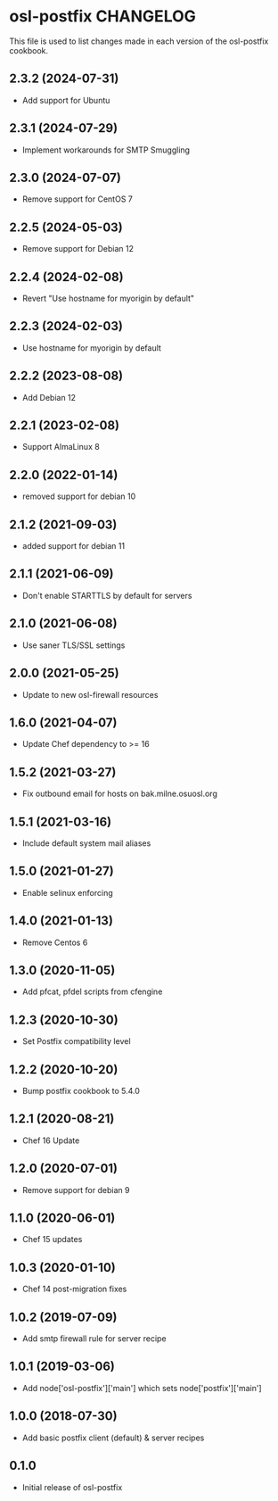 osl-postfix CHANGELOG
=====================
This file is used to list changes made in each version of the
osl-postfix cookbook.

2.3.2 (2024-07-31)
------------------
- Add support for Ubuntu

2.3.1 (2024-07-29)
------------------
- Implement workarounds for SMTP Smuggling

2.3.0 (2024-07-07)
------------------
- Remove support for CentOS 7

2.2.5 (2024-05-03)
------------------
- Remove support for Debian 12

2.2.4 (2024-02-08)
------------------
- Revert "Use hostname for myorigin by default"

2.2.3 (2024-02-03)
------------------
- Use hostname for myorigin by default

2.2.2 (2023-08-08)
------------------
- Add Debian 12

2.2.1 (2023-02-08)
------------------
- Support AlmaLinux 8

2.2.0 (2022-01-14)
------------------
- removed support for debian 10

2.1.2 (2021-09-03)
------------------
- added support for debian 11

2.1.1 (2021-06-09)
------------------
- Don't enable STARTTLS by default for servers

2.1.0 (2021-06-08)
------------------
- Use saner TLS/SSL settings

2.0.0 (2021-05-25)
------------------
- Update to new osl-firewall resources

1.6.0 (2021-04-07)
------------------
- Update Chef dependency to >= 16

1.5.2 (2021-03-27)
------------------
- Fix outbound email for hosts on bak.milne.osuosl.org

1.5.1 (2021-03-16)
------------------
- Include default system mail aliases

1.5.0 (2021-01-27)
------------------
- Enable selinux enforcing

1.4.0 (2021-01-13)
------------------
- Remove Centos 6

1.3.0 (2020-11-05)
------------------
- Add pfcat, pfdel scripts from cfengine

1.2.3 (2020-10-30)
------------------
- Set Postfix compatibility level

1.2.2 (2020-10-20)
------------------
- Bump postfix cookbook to 5.4.0

1.2.1 (2020-08-21)
------------------
- Chef 16 Update

1.2.0 (2020-07-01)
------------------
- Remove support for debian 9

1.1.0 (2020-06-01)
------------------
- Chef 15 updates

1.0.3 (2020-01-10)
------------------
- Chef 14 post-migration fixes

1.0.2 (2019-07-09)
------------------
- Add smtp firewall rule for server recipe

1.0.1 (2019-03-06)
------------------
- Add node['osl-postfix']['main'] which sets node['postfix']['main']

1.0.0 (2018-07-30)
------------------
- Add basic postfix client (default) & server recipes

0.1.0
-----
- Initial release of osl-postfix

